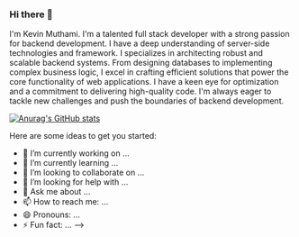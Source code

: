 ### Hi there 👋
I'm Kevin Muthami. I'm a talented full stack developer with a strong passion for backend development. I have a deep understanding of server-side technologies and framework. I specializes in architecting robust and scalable backend systems. From designing databases to implementing complex business logic, I excel in crafting efficient solutions that power the core functionality of web applications. I have a keen eye for optimization and a commitment to delivering high-quality code. I'm always eager to tackle new challenges and push the boundaries of backend development.

[![Anurag's GitHub stats](https://github-readme-stats.vercel.app/api?username=MuthamiKevin)](https://github.com/anuraghazra/github-readme-stats)

Here are some ideas to get you started:

- 🔭 I’m currently working on ...
- 🌱 I’m currently learning ...
- 👯 I’m looking to collaborate on ...
- 🤔 I’m looking for help with ...
- 💬 Ask me about ...
- 📫 How to reach me: ...
- 😄 Pronouns: ...
- ⚡ Fun fact: ...
-->
